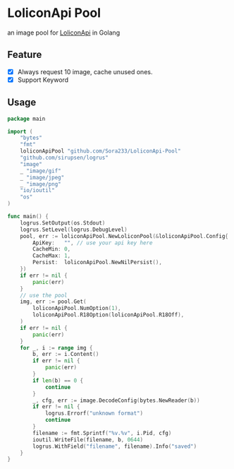 # LoliconApi Pool

an image pool for [LoliconApi](https://api.lolicon.app) in Golang

## Feature

- [x] Always request 10 image, cache unused ones.
- [x] Support Keyword

## Usage

```go
package main

import (
	"bytes"
	"fmt"
	loliconApiPool "github.com/Sora233/LoliconApi-Pool"
	"github.com/sirupsen/logrus"
	"image"
	_ "image/gif"
	_ "image/jpeg"
	_ "image/png"
	"io/ioutil"
	"os"
)

func main() {
	logrus.SetOutput(os.Stdout)
	logrus.SetLevel(logrus.DebugLevel)
	pool, err := loliconApiPool.NewLoliconPool(&loliconApiPool.Config{
		ApiKey:   "", // use your api key here
		CacheMin: 0,
		CacheMax: 1,
		Persist:  loliconApiPool.NewNilPersist(),
	})
	if err != nil {
		panic(err)
	}
	// use the pool
	img, err := pool.Get(
		loliconApiPool.NumOption(1),
		loliconApiPool.R18Option(loliconApiPool.R18Off),
	)
	if err != nil {
		panic(err)
	}
	for _, i := range img {
		b, err := i.Content()
		if err != nil {
			panic(err)
		}
		if len(b) == 0 {
			continue
		}
		_, cfg, err := image.DecodeConfig(bytes.NewReader(b))
		if err != nil {
			logrus.Errorf("unknown format")
			continue
		}
		filename := fmt.Sprintf("%v.%v", i.Pid, cfg)
		ioutil.WriteFile(filename, b, 0644)
		logrus.WithField("filename", filename).Info("saved")
	}
}

```